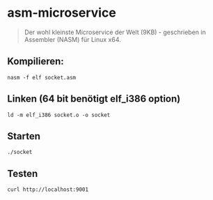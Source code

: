 # asm-microservice

> Der wohl kleinste Microservice der Welt (9KB) - geschrieben in Assembler (NASM) für Linux x64.

## Kompilieren: 
```
nasm -f elf socket.asm
```
## Linken (64 bit benötigt elf_i386 option)
```
ld -m elf_i386 socket.o -o socket
```
## Starten 
```
./socket
```
## Testen
```
curl http://localhost:9001
```

